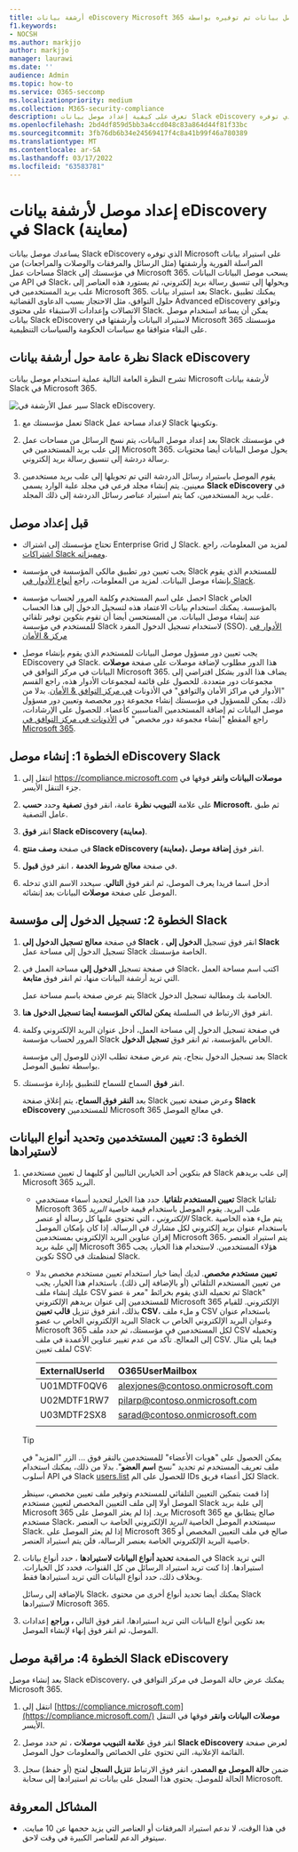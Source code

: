 ```yaml
---
title: أرشفة بيانات eDiscovery Microsoft 365 باستخدام موصل بيانات تم توفيره بواسطة Microsoft
f1.keywords:
- NOCSH
ms.author: markjjo
author: markjjo
manager: laurawi
ms.date: ''
audience: Admin
ms.topic: how-to
ms.service: O365-seccomp
ms.localizationpriority: medium
ms.collection: M365-security-compliance
description: تعرف على كيفية إعداد موصل بيانات Slack eDiscovery الذي توفره Microsoft لاستيراد بيانات المراسلة الفورية وأرشفتها.
ms.openlocfilehash: 2bd4df859d5bb3a4ccd048c83a864d44f81f33bc
ms.sourcegitcommit: 3fb76db6b34e24569417f4c8a41b99f46a780389
ms.translationtype: MT
ms.contentlocale: ar-SA
ms.lasthandoff: 03/17/2022
ms.locfileid: "63583781"
---
```

# <a name="set-up-a-connector-to-archive-slack-ediscovery-data-preview"></a>إعداد موصل لأرشفة بيانات eDiscovery في Slack (معاينة)

يساعدك موصل بيانات Slack eDiscovery الذي توفره Microsoft على استيراد بيانات المراسلة الفورية وأرشفتها (مثل الرسائل والمرفقات والوصلات والمراجعات) من مساحات عمل Slack في مؤسستك إلى Microsoft 365. يسحب موصل البيانات البيانات من API في Slack، ويحولها إلى تنسيق رسالة بريد إلكتروني، ثم يستورد هذه العناصر إلى علب بريد المستخدمين في Microsoft 365. بعد استيراد بيانات Slack، يمكنك تطبيق حلول التوافق، مثل الاحتجاز بسبب الدعاوى القضائية Advanced eDiscovery وتوافق الاتصالات وإعدادات الاستبقاء على محتوى Slack. يمكن أن يساعد استخدام موصل بيانات Slack eDiscovery لاستيراد البيانات وأرشفتها في Microsoft 365 مؤسستك على البقاء متوافقا مع سياسات الحكومة والسياسات التنظيمية.

## <a name="overview-of-archiving-slack-ediscovery-data"></a>نظرة عامة حول أرشفة بيانات Slack eDiscovery

تشرح النظرة العامة التالية عملية استخدام موصل بيانات Microsoft لأرشفة بيانات Slack في Microsoft 365.

![سير عمل الأرشفة في Slack eDiscovery.](../media/SlackMSFTConnectorWorkflow.png)

1. تعمل مؤسستك مع Slack لإعداد مساحة عمل Slack وتكوينها.

2. بعد إعداد موصل البيانات، يتم نسخ الرسائل من مساحات عمل Slack في مؤسستك إلى علب بريد المستخدمين في Microsoft 365. يحول موصل البيانات أيضا محتويات رسالة دردشة إلى تنسيق رسالة بريد إلكتروني.

3. يقوم الموصل باستيراد رسائل الدردشة التي تم تحويلها إلى علب بريد مستخدمين معينين. يتم إنشاء مجلد فرعي في مجلد علبة الوارد يسمى **Slack eDiscovery** في علب بريد المستخدمين، كما يتم استيراد عناصر رسائل الدردشة إلى ذلك المجلد.

## <a name="before-you-set-up-a-connector"></a>قبل إعداد موصل

- تحتاج مؤسستك إلى اشتراك Enterprise Grid ل Slack. لمزيد من المعلومات، راجع [اشتراكات Slack ومميزاته](https://slack.com/intl/en-gb/help/articles/115003205446-Slack-subscriptions-and-features-).

- يجب تعيين دور تطبيق مالكي المؤسسة في مؤسسة Slack للمستخدم الذي  يقوم بإنشاء موصل البيانات. لمزيد من المعلومات، راجع [أنواع الأدوار في Slack](https://slack.com/intl/en-gb/help/articles/360018112273-Types-of-roles-in-Slack).

- احصل على اسم المستخدم وكلمة المرور لحساب مؤسسة Slack الخاص بالمؤسسة. يمكنك استخدام بيانات الاعتماد هذه لتسجيل الدخول إلى هذا الحساب عند إنشاء موصل البيانات. من المستحسن أيضا أن تقوم بتكوين توفير تلقائي للمستخدم في مؤسسة Slack لاستخدام تسجيل الدخول المفرد (SSO). [الأدوار في مركز & الأمان](../security/office-365-security/permissions-in-the-security-and-compliance-center.md#roles-in-the-security--compliance-center)

- يجب تعيين دور مسؤول موصل البيانات للمستخدم الذي يقوم بإنشاء موصل EDiscovery في Slack. هذا الدور مطلوب لإضافة موصلات على صفحة **موصلات** البيانات في مركز التوافق في Microsoft 365. يضاف هذا الدور بشكل افتراضي إلى مجموعات دور متعددة. للحصول على قائمة لمجموعات الأدوار هذه، راجع القسم "الأدوار في مراكز الأمان والتوافق" في الأذونات [في مركز التوافق & الأمان](../security/office-365-security/permissions-in-the-security-and-compliance-center.md#roles-in-the-security--compliance-center). بدلا من ذلك، يمكن للمسؤول في مؤسستك إنشاء مجموعة دور مخصصة وتعيين دور مسؤول موصل البيانات ثم إضافة المستخدمين المناسبين كأعضاء. للحصول على الإرشادات، راجع المقطع "إنشاء مجموعة دور مخصص" في [الأذونات في مركز التوافق في Microsoft 365](microsoft-365-compliance-center-permissions.md#create-a-custom-role-group).

## <a name="step-1-create-a-slack-ediscovery-connector"></a>الخطوة 1: إنشاء موصل eDiscovery Slack

1. انتقل إلى <https://compliance.microsoft.com> **موصلات البيانات وانقر** فوقها في جزء التنقل الأيسر.

2. على علامة **التبويب نظرة** عامة، انقر فوق **تصفية** وحدد **حسب Microsoft**، ثم طبق عامل التصفية.

3. انقر **فوق Slack eDiscovery (معاينة)**.

4. في صفحة **وصف منتج Slack eDiscovery (معاينة)،** انقر فوق **إضافة موصل**.

5. في صفحة **معالج شروط الخدمة** ، انقر فوق **قبول**.

6. أدخل اسما فريدا يعرف الموصل، ثم انقر فوق **التالي**. سيحدد الاسم الذي تدخله الموصل على صفحة **موصلات** البيانات بعد إنشائه.

## <a name="step-2-sign-into-your-slack-organization"></a>الخطوة 2: تسجيل الدخول إلى مؤسسة Slack

1. في صفحة **معالج تسجيل الدخول إلى Slack** ، انقر فوق تسجيل **الدخول إلى Slack** تسجيل الدخول إلى مساحة عمل Slack الخاصة مؤسستك.

2. في صفحة تسجيل **الدخول إلى** مساحة العمل في Slack، اكتب اسم مساحة العمل التي تريد أرشفة البيانات منها، ثم انقر فوق **متابعة**.

   يتم عرض صفحة باسم مساحة عمل Slack الخاصة بك ومطالبة تسجيل الدخول.

3. انقر فوق الارتباط في السلسلة **يمكن لمالكي المؤسسة أيضا تسجيل الدخول هنا**.

4. في صفحة تسجيل الدخول إلى مساحة العمل، أدخل عنوان البريد الإلكتروني وكلمة المرور لحساب مؤسسة Slack الخاص بالمؤسسة، ثم انقر فوق **تسجيل الدخول**.

   بعد تسجيل الدخول بنجاح، يتم عرض صفحة تطلب الإذن للوصول إلى مؤسسة Slack بواسطة تطبيق الموصل.

5. انقر **فوق** السماح للسماح للتطبيق بإدارة مؤسستك.

   بعد **النقر فوق السماح**، يتم إغلاق صفحة Slack وعرض صفحة تعيين **Slack eDiscovery** للمستخدمين Microsoft 365 في معالج الموصل.

## <a name="step-3-map-users-and-select-data-types-to-import"></a>الخطوة 3: تعيين المستخدمين وتحديد أنواع البيانات لاستيرادها

1. قم بتكوين أحد الخيارين التاليين أو كليهما ل تعيين مستخدمي Slack إلى علب بريدهم Microsoft 365 البريد.

   - **تعيين المستخدم تلقائيا**. حدد هذا الخيار لتحديد أسماء مستخدمي Slack تلقائيا Microsoft 365 علب البريد. يقوم الموصل باستخدام قيمة خاصية *البريد الإلكتروني* ، التي تحتوي عليها كل رسالة أو عنصر Slack. يتم ملء هذه الخاصية باستخدام عنوان بريد إلكتروني لكل مشارك في الرسالة. إذا كان بإمكان الموصل إقران عناوين البريد الإلكتروني بمستخدمين Microsoft 365، يتم استيراد العنصر إلى علبة بريد Microsoft 365 هؤلاء المستخدمين. لاستخدام هذا الخيار، يجب تكوين SSO لمنظمتك في Slack.

   - **تعيين مستخدم مخصص**. لديك أيضا خيار استخدام تعيين مستخدم مخصص بدلا من تعيين المستخدم التلقائي (أو بالإضافة إلى ذلك). باستخدام هذا الخيار، يجب عليك إنشاء ملف CSV ثم تحميله الذي يقوم بخرائط "معر ة عضو Slack" للمستخدمين إلى عنوان بريدهم الإلكتروني Microsoft 365 الإلكتروني. للقيام بذلك، انقر فوق تنزيل **قالب تعيين CSV**، و ملء ملف CSV باستخدام عنوان البريد الإلكتروني الخاص ب عضو Slack وعنوان البريد الإلكتروني الخاص ب Microsoft 365 لكل المستخدمين في مؤسستك، ثم حدد ملف CSV وتحميله إلى المعالج. تأكد من عدم تغيير عناوين الأعمدة في ملف CSV. فيما يلي مثال لملف تعيين CSV:

     |**ExternalUserId**  | **O365UserMailbox**   |
     |:-------------------|:-----------------------|
     | U01MDTF0QV6        | alexjones@contoso.onmicrosoft.com |
     | U02MDTF1RW7| pilarp@contoso.onmicrosoft.com|
     | U03MDTF2SX8 | sarad@contoso.onmicrosoft.com|
     |||

   > [!TIP]
   > يمكن الحصول على "هويات الأعضاء" للمستخدمين بالنقر فوق ... الزر "المزيد" في ملف تعريف المستخدم ثم تحديد "نسخ **اسم العضو**". بدلا من ذلك، يمكنك استخدام أسلوب API في Slack [users.list](https://api.slack.com/methods/users.list) للحصول على الم IDs لكل أعضاء فريق Slack.

   إذا قمت بتمكين التعيين التلقائي للمستخدم وتوفير ملف تعيين مخصص، سينظر الموصل أولا إلى ملف التعيين المخصص لتعيين مستخدم Slack إلى علبة بريد Microsoft 365 بريد. إذا لم يعثر الموصل على Microsoft 365 صالح يتطابق مع مستخدم Slack، سيستخدم الموصل الخاصية *البريد* الإلكتروني الخاصة ب العنصر Slack. إذا لم يعثر الموصل على Microsoft 365 صالح في ملف التعيين المخصص أو خاصية البريد الإلكتروني الخاصة بعنصر الرسالة،  فلن يتم استيراد العنصر.

2. في الصفحة **تحديد أنواع البيانات لاستيرادها** ، حدد أنواع بيانات Slack التي تريد استيرادها. إذا كنت تريد استيراد الرسائل من كل القنوات، فحدد كل الخيارات. وبخلاف ذلك، حدد أنواع البيانات التي تريد استيرادها فقط.

     بالإضافة إلى رسائل Slack، يمكنك أيضا تحديد أنواع أخرى من محتوى Slack لاستيرادها Microsoft 365. 

3. بعد تكوين أنواع البيانات التي تريد استيرادها، انقر فوق التالي **، وراجع** إعدادات الموصل، ثم انقر فوق إنهاء  لإنشاء الموصل.

## <a name="step-4-monitor-the-slack-ediscovery-connector"></a>الخطوة 4: مراقبة موصل Slack eDiscovery

بعد إنشاء موصل Slack eDiscovery، يمكنك عرض حالة الموصل في مركز التوافق في Microsoft 365.

1. انتقل إلى [https://compliance.microsoft.com](https://compliance.microsoft.com/) **موصلات البيانات وانقر** فوقها في التنقل الأيسر.

2. انقر فوق **علامة التبويب موصلات** ، ثم حدد موصل **Slack eDiscovery** لعرض صفحة القائمة الإعلانية، التي تحتوي على الخصائص والمعلومات حول الموصل.

3. ضمن **حالة الموصل مع المصدر**، انقر فوق الارتباط **تنزيل السجل** لفتح (أو حفظ) سجل الحالة للموصل. يحتوي هذا السجل على بيانات تم استيرادها إلى سحابة Microsoft.

## <a name="known-issues"></a>المشاكل المعروفة

- في هذا الوقت، لا ندعم استيراد المرفقات أو العناصر التي يزيد حجمها عن 10 مبايت. سيتوفر الدعم للعناصر الكبيرة في وقت لاحق.
